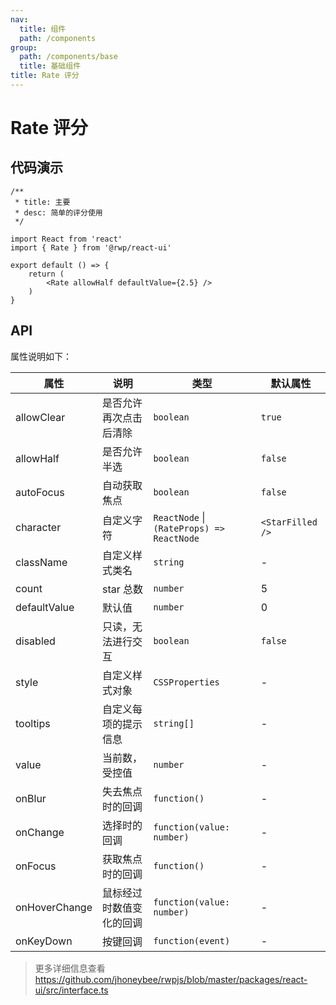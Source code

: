 ```yaml
---
nav:
  title: 组件
  path: /components
group:
  path: /components/base
  title: 基础组件
title: Rate 评分
---
```


# Rate 评分

## 代码演示


```tsx
/**
 * title: 主要
 * desc: 简单的评分使用
 */

import React from 'react'
import { Rate } from '@rwp/react-ui'

export default () => {
    return (
        <Rate allowHalf defaultValue={2.5} />
    )
}
```


## API

属性说明如下：

|属性        |说明	       |类型	  |默认属性
|-----      |------       |-----     |-----    
|allowClear |是否允许再次点击后清除|`boolean` |`true`
|allowHalf  |是否允许半选|`boolean` | `false`
|autoFocus  |自动获取焦点|`boolean` | `false`
|character  |自定义字符  |`ReactNode` \| `(RateProps) => ReactNode` | `<StarFilled />`
|className  |自定义样式类名|`string` | 	-
|count      |star 总数|`number` | 5
|defaultValue|默认值|`number`   | 0
|disabled    |只读，无法进行交互|`boolean` | `false`
|style       |自定义样式对象|`CSSProperties` | -
|tooltips    |自定义每项的提示信息|`string[]`| -
|value       |当前数，受控值|`number`| -
|onBlur      |失去焦点时的回调|	`function()`| -
|onChange    |选择时的回调 | `function(value: number)`| -
|onFocus     |获取焦点时的回调| `function()`| -
|onHoverChange|鼠标经过时数值变化的回调| `function(value: number)`| -
|onKeyDown   |按键回调 | `function(event)`| -


> 更多详细信息查看 https://github.com/jhoneybee/rwpjs/blob/master/packages/react-ui/src/interface.ts